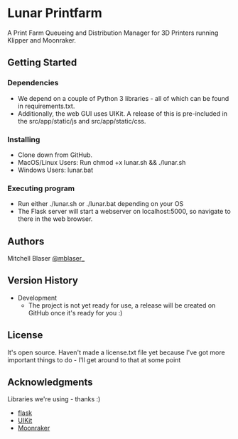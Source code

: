# Lunar Printfarm

A Print Farm Queueing and Distribution Manager for 3D Printers running Klipper and Moonraker.

## Getting Started

### Dependencies

* We depend on a couple of Python 3 libraries - all of which can be found in requirements.txt.
* Additionally, the web GUI uses UIKit. A release of this is pre-included in the src/app/static/js and src/app/static/css.

### Installing

* Clone down from GitHub.
* MacOS/Linux Users: Run chmod +x lunar.sh && ./lunar.sh
* Windows Users: lunar.bat

### Executing program

* Run either ./lunar.sh or ./lunar.bat depending on your OS
* The Flask server will start a webserver on localhost:5000, so navigate to there in the web browser.

## Authors

Mitchell Blaser
[@mblaser_](https://twitter.com/mblaser_)

## Version History

* Development
    * The project is not yet ready for use, a release will be created on GitHub once it's ready for you :)

## License

It's open source. Haven't made a license.txt file yet because I've got more important things to do - I'll get around to that at some point

## Acknowledgments

Libraries we're using - thanks :)
* [flask](https://github.com/pallets/flask)
* [UIKit](https://github.com/uikit/uikit)
* [Moonraker](https://github.com/Arksine/moonraker)